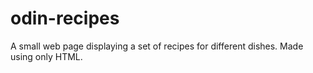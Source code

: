 # odin-recipes
A small web page displaying a set of recipes for different dishes. Made using only HTML.